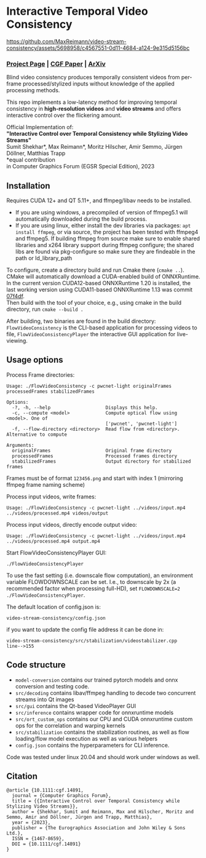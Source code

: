 # Interactive Temporal Video Consistency #







https://github.com/MaxReimann/video-stream-consistency/assets/5698958/c4567551-0d11-4684-a124-9e315d5156bc



### [Project Page](https://maxreimann.github.io/stream-consistency/) | [CGF Paper](https://onlinelibrary.wiley.com/doi/full/10.1111/cgf.14891) | [ArXiv](https://arxiv.org/abs/2301.00750) 

Blind video consistency produces temporally consistent videos from per-frame processed/stylized inputs without knowledge of the applied processing methods. 

This repo implements a low-latency method for improving temporal consistency in **high-resolution videos** and **video streams** and offers interactive control over the flickering amount.




Official Implementation of:<br/> 
**"Interactive Control over Temporal Consistency while Stylizing Video Streams"** <br/> 
Sumit Shekhar*, Max Reimann*, Moritz Hilscher, Amir Semmo, Jürgen Döllner, Matthias Trapp<br/> 
*equal contribution<br/> 
in Computer Graphics Forum (EGSR Special Edition), 2023

## Installation
Requires CUDA 12+ and QT 5.11+, and ffmpeg/libav needs to be installed. 
- If you are using windows, a precompiled of version of ffmpeg5.1 will automatically downloaded during the build process.
- If you are using linux, either install the dev libraries via packages: `apt install ffmpeg`, or via source, the project has been tested with ffmpeg4 and ffmpeg5. If building ffmpeg from source make sure to enable shared libraries and x264 library support during ffmpeg configure; the shared libs are found via pkg-configure so make sure they are findeable in the path or ld_library_path

To configure, create a directory build and run Cmake there (`cmake ..`). <br/> 
CMake will automatically download a CUDA-enabled build of ONNXRuntime. 
In the current version CUDA12-based ONNXRuntime 1.20 is installed, the last working version using CUDA11-based ONNXRuntime 1.13 was commit [07f4df](https://github.com/MaxReimann/video-stream-consistency/commit/571f62bb4321c3cf286df50916eead664307f4df). <br/> 
Then build with the tool of your choice, e.g., using cmake in the build directory, run `cmake --build .`

After building, two binaries are found in the build directory:
`FlowVideoConsistency` is the CLI-based application for processing videos to file, `FlowVideoConsistencyPlayer` the interactive GUI application for live-viewing.

## Usage options

Process Frame directories:
```
Usage: ./FlowVideoConsistency -c pwcnet-light originalFrames processedFrames stabilizedFrames

Options:
  -?, -h, --help                    Displays this help.
  -c, --compute <model>             Compute optical flow using <model>. One of
                                    ['pwcnet', 'pwcnet-light']
  -f, --flow-directory <directory>  Read flow from <directory>. Alternative to compute

Arguments:
  originalFrames                    Original frame directory
  processedFrames                   Processed frames directory
  stabilizedFrames                  Output directory for stabilized frames
```
Frames must be of format `123456.png` and start with index 1 (mirroring ffmpeg frame naming scheme)


Process input videos, write frames: 
```
Usage: ./FlowVideoConsistency -c pwcnet-light ../videos/input.mp4  ../videos/processed.mp4 videos/output
```

Process input videos, directly encode output video: 
```
Usage: ./FlowVideoConsistency -c pwcnet-light ../videos/input.mp4 ../videos/processed.mp4 output.mp4
```

Start FlowVideoConsistencyPlayer GUI:
```
./FlowVideoConsistencyPlayer
```

To use the fast setting (i.e. downscale flow computation), an environment variable FLOWDOWNSCALE can be set.
I.e., to downscale by 2x (a recommended factor when processing full-HD), set `FLOWDOWNSCALE=2 ./FlowVideoConsistencyPlayer`.

The default location of config.json is:
```
video-stream-consistency/config.json
```
if you want to update the config file address it can be done in: 
```
video-stream-consistency/src/stabilization/videostabilizer.cpp     line-->155
```

## Code structure
- `model-conversion` contains our trained pytorch models and onnx conversion and testing code.
- `src/decoding` contains libav/ffmpeg handling to decode two concurrent streams into Qt images
- `src/gui` contains the Qt-based VideoPlayer GUI
- `src/inference` contains wrapper code for onnxruntime models
- `src/ort_custom_ops` contains our CPU and CUDA onnxruntime custom ops for the correlation and warping kernels
- `src/stabilization` contains the stabilization routines, as well as flow loading/flow model execution as well as various helpers
- `config.json` contains the hyperparameters for CLI inference.


Code was tested under linux 20.04 and should work under windows as well.

## Citation
```
@article {10.1111:cgf.14891,
  journal = {Computer Graphics Forum},
  title = {{Interactive Control over Temporal Consistency while Stylizing Video Streams}},
  author = {Shekhar, Sumit and Reimann, Max and Hilscher, Moritz and Semmo, Amir and Döllner, Jürgen and Trapp, Matthias},
  year = {2023},
  publisher = {The Eurographics Association and John Wiley & Sons Ltd.},
  ISSN = {1467-8659},
  DOI = {10.1111/cgf.14891}
}
```
